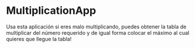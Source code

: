 # MultiplicationApp
Usa esta aplicación si eres malo multiplicando, puedes obtener la tabla de multiplicar del número requerido y de igual forma colocar el máximo al cual quieres que llegue la tabla!
